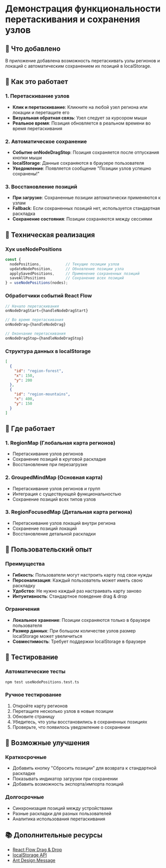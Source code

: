 # Демонстрация функциональности перетаскивания и сохранения узлов

## 🎯 Что добавлено

В приложение добавлена возможность перетаскивать узлы регионов и локаций с автоматическим сохранением их позиций в localStorage.

## 🚀 Как это работает

### 1. Перетаскивание узлов
- **Клик и перетаскивание**: Кликните на любой узел региона или локации и перетащите его
- **Визуальная обратная связь**: Узел следует за курсором мыши
- **Реальное время**: Позиция обновляется в реальном времени во время перетаскивания

### 2. Автоматическое сохранение
- **Событие onNodeDragStop**: Позиция сохраняется после отпускания кнопки мыши
- **localStorage**: Данные сохраняются в браузере пользователя
- **Уведомление**: Появляется сообщение "Позиции узлов успешно сохранены!"

### 3. Восстановление позиций
- **При загрузке**: Сохраненные позиции автоматически применяются к узлам
- **Fallback**: Если сохраненных позиций нет, используется стандартная раскладка
- **Сохранение состояния**: Позиции сохраняются между сессиями

## 🔧 Техническая реализация

### Хук useNodePositions
```typescript
const { 
  nodePositions,           // Текущие позиции узлов
  updateNodePosition,      // Обновление позиции узла
  applySavedPositions,     // Применение сохраненных позиций
  saveAllPositions         // Сохранение всех позиций
} = useNodePositions(nodes);
```

### Обработчики событий React Flow
```typescript
// Начало перетаскивания
onNodeDragStart={handleNodeDragStart}

// Во время перетаскивания
onNodeDrag={handleNodeDrag}

// Окончание перетаскивания
onNodeDragStop={handleNodeDragStop}
```

### Структура данных в localStorage
```json
[
  {
    "id": "region-forest",
    "x": 150,
    "y": 200
  },
  {
    "id": "region-mountains", 
    "x": 400,
    "y": 150
  }
]
```

## 📍 Где работает

### 1. RegionMap (Глобальная карта регионов)
- Перетаскивание узлов регионов
- Сохранение позиций в круговой раскладке
- Восстановление при перезагрузке

### 2. GroupedMindMap (Основная карта)
- Перетаскивание узлов регионов и групп
- Интеграция с существующей функциональностью
- Сохранение позиций всех типов узлов

### 3. RegionFocusedMap (Детальная карта региона)
- Перетаскивание узлов локаций внутри региона
- Сохранение позиций локаций
- Восстановление детальной раскладки

## 🎨 Пользовательский опыт

### Преимущества
- **Гибкость**: Пользователи могут настроить карту под свои нужды
- **Персонализация**: Каждый пользователь может иметь свою раскладку
- **Удобство**: Не нужно каждый раз настраивать карту заново
- **Интуитивность**: Стандартное поведение drag & drop

### Ограничения
- **Локальное хранение**: Позиции сохраняются только в браузере пользователя
- **Размер данных**: При большом количестве узлов размер localStorage может увеличиться
- **Совместимость**: Требует поддержки localStorage в браузере

## 🧪 Тестирование

### Автоматические тесты
```bash
npm test useNodePositions.test.ts
```

### Ручное тестирование
1. Откройте карту регионов
2. Перетащите несколько узлов в новые позиции
3. Обновите страницу
4. Убедитесь, что узлы восстановились в сохраненных позициях
5. Проверьте, что появилось уведомление о сохранении

## 🔮 Возможные улучшения

### Краткосрочные
- Добавить кнопку "Сбросить позиции" для возврата к стандартной раскладке
- Показывать индикатор загрузки при сохранении
- Добавить возможность экспорта/импорта позиций

### Долгосрочные
- Синхронизация позиций между устройствами
- Разные раскладки для разных пользователей
- Аналитика использования перетаскивания

## 📚 Дополнительные ресурсы

- [React Flow Drag & Drop](https://reactflow.dev/docs/api/nodes/node-options/#draggable)
- [localStorage API](https://developer.mozilla.org/en-US/docs/Web/API/Window/localStorage)
- [Ant Design Message](https://ant.design/components/message) 